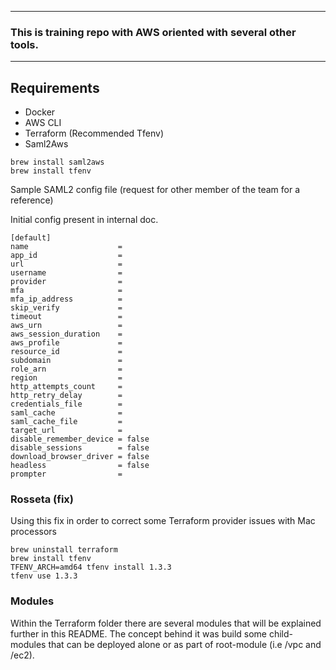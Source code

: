 ----

### This is training repo with AWS oriented with several other tools.

----
## Requirements
* Docker
* AWS CLI
* Terraform (Recommended Tfenv)
* Saml2Aws
```
brew install saml2aws
brew install tfenv
```

Sample SAML2 config file (request for other member of the team for a reference)

Initial config present in internal doc.
```
[default]
name                    = 
app_id                  = 
url                     = 
username                = 
provider                = 
mfa                     = 
mfa_ip_address          =
skip_verify             = 
timeout                 = 
aws_urn                 = 
aws_session_duration    = 
aws_profile             = 
resource_id             =
subdomain               =
role_arn                = 
region                  = 
http_attempts_count     =
http_retry_delay        =
credentials_file        =
saml_cache              = 
saml_cache_file         =
target_url              =
disable_remember_device = false
disable_sessions        = false
download_browser_driver = false
headless                = false
prompter                =
```

### Rosseta (fix)
Using this fix in order to correct some Terraform provider issues with Mac processors
```
brew uninstall terraform
brew install tfenv
TFENV_ARCH=amd64 tfenv install 1.3.3
tfenv use 1.3.3
```

### Modules

Within the Terraform folder there are several modules that will be explained further in this README.
The concept behind it was build some child-modules that can be deployed alone or as part of root-module (i.e /vpc and /ec2).

